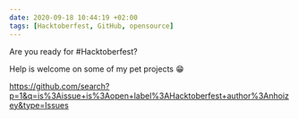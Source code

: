 ```yaml
---
date: 2020-09-18 10:44:19 +02:00
tags: [Hacktoberfest, GitHub, opensource]
---
```


Are you ready for #Hacktoberfest?

Help is welcome on some of my pet projects 😁

https://github.com/search?p=1&q=is%3Aissue+is%3Aopen+label%3AHacktoberfest+author%3Anhoizey&type=Issues
